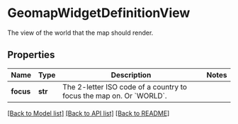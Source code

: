 # GeomapWidgetDefinitionView

The view of the world that the map should render.

## Properties
Name | Type | Description | Notes
------------ | ------------- | ------------- | -------------
**focus** | **str** | The 2-letter ISO code of a country to focus the map on. Or &#x60;WORLD&#x60;. | 

[[Back to Model list]](README.md#documentation-for-models) [[Back to API list]](README.md#documentation-for-api-endpoints) [[Back to README]](README.md)


